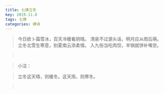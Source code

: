 ```yaml
---
title: 七律立冬
key: 2019.11.8
tags: 七律
categories: 律诗
---
```


<blockquote class="blockquote-center">
今日欲卜霜雪冰，百天冷暖看阴晴。
清泉不过源头话，明月应从雨后萌。
立冬北雪生寒意，别夏南云添柔情。
入九俗当吃肉饺，羊锅就饼补嘴空。
</blockquote>
<blockquote class="blockquote-center"></br>
</blockquote>
<blockquote class="blockquote-center">小注：
</blockquote>
<blockquote class="blockquote-center">立冬这天晴，则暖冬。这天雨，则寒冬。
</blockquote>
<blockquote class="blockquote-center"></br>
</blockquote>
